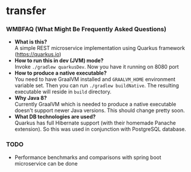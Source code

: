 # transfer

### WMBFAQ (What Might Be Frequently Asked Questions)

- **What is this?**\
  A simple REST microservice implementation using Quarkus framework (https://quarkus.io)
- **How to run this in dev (JVM) mode?**\
  Invoke `./gradlew quarkusDev`. Now you have it running on 8080 port
- **How to produce a native executable?**\
  You need to have GraalVM installed and `GRAALVM_HOME` environment variable set. Then you can run `./gradlew buildNative`. The resulting executable will reside in `build` directory.
- **Why Java 8?**\
  Currently GraalVM which is needed to produce a native executable doesn't support newer Java versions. This should change pretty soon.
- **What DB technologies are used?**\
  Quarkus has full Hibernate support (with their homemade Panache extension). So this was used in conjunction with PostgreSQL database.

### TODO

- Performance benchmarks and comparisons with spring boot microservice can be done
 